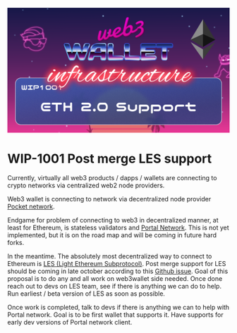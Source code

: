 ![image](../v3/images/1001.png)

# WIP-1001 Post merge LES support

Currently, virtually all web3 products / dapps / wallets are connecting to 
crypto networks via centralized web2 node providers.

Web3 wallet is connecting to network via decentralized node provider 
[Pocket network](https://pokt.network/).

Endgame for problem of connecting to web3 in decentralized manner, at least for 
Ethereum, is stateless validators and [Portal Network](https://github.com/ethereum/portal-network-specs). 
This is not yet implemented, but it is on the road map and will be coming in 
future hard forks.  

In the meantime. The absolutely most decentralized way to connect to Ethereum is
[LES (Light Ethereum Subprotocol)](https://github.com/ethereum/devp2p/blob/master/caps/les.md).
Post merge support for LES should be coming in late october according to this
[Github issue](https://github.com/ethereum/go-ethereum/issues/25623#issuecomment-1238097540).
Goal of this proposal is to do any and all work on web3wallet side needed. Once 
done reach out to devs on LES team, see if there is anything we can do to 
help. Run earliest / beta version of LES as soon as possible.

Once work is completed, talk to devs if there is anything we can to help with
Portal network. Goal is to be first wallet that supports it. Have supports for 
early dev versions of Portal network client.

